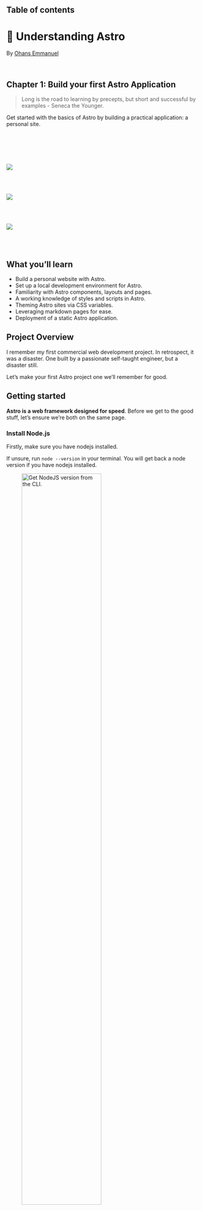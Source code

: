 ## Table of contents

# 🚀 Understanding Astro

By [Ohans Emmanuel](https://www.ohansemmanuel.com/)

<br />

## Chapter 1: Build your first Astro Application

> Long is the road to learning by precepts, but short and successful by examples - Seneca the Younger.

Get started with the basics of Astro by building a practical application: a personal site.

<br /> 
<br /> 
<br /> 
<br />

[![](images/ch1/view-project@3x.png)](https://astro-beginner-project.vercel.app/)

<br /> 
<br />

[![](images/ch1/watch-instead@3x.png)](https://ohans.me/understanding-astro-udemy)

<br /> 
<br />

[![](images/ch1/view-project.png)](https://github.com/understanding-astro/astro-beginner-project)

<br /> 
<br />

## What you’ll learn

- Build a personal website with Astro.
- Set up a local development environment for Astro.
- Familiarity with Astro components, layouts and pages.
- A working knowledge of styles and scripts in Astro.
- Theming Astro sites via CSS variables.
- Leveraging markdown pages for ease.
- Deployment of a static Astro application.

## Project Overview

I remember my first commercial web development project. In retrospect, it was a disaster. One built by a passionate self-taught engineer, but a disaster still.

Let’s make your first Astro project one we’ll remember for good.

## Getting started

**Astro is a web framework designed for speed**. Before we get to the good stuff, let’s ensure we’re both on the same page.

### Install Node.js

Firstly, make sure you have nodejs installed.

If unsure, run `node --version` in your terminal. You will get back a node version if you have nodejs installed.

<figure>
    <img src="images/ch1/CleanShot%202023-04-29%20at%2011.11.18@2x.png" width="70%" alt="Get NodeJS version from the CLI." align="center">
    <figcaption><em>Get NodeJS version from the CLI.</em></figcaption>
    <br><br><br>
</figure>

Don’t have nodejs installed? Then, visit the official [download](https://nodejs.org/en/download) page and install the necessary package for your operating system. It’s as easy as installing any other computer program. Click, click, click!

<figure>
    <img src="images/ch1/CleanShot%202023-04-28%20at%2010.44.30@2x.png" width="70%" alt="The NodeJS download page." align="center">
    <figcaption><em>The NodeJS download page.</em></figcaption>
    <br><br><br>
</figure>

### Setting up your code editor

I’ll avoid any heated debate(s) on what code editor you should be writing software with. The truth is I do not care. Quite frankly.

However, I use Visual Studio Code (VSCode).

You can develop Astro applications with any code editor, but VSCode is also the officially recommended editor for Astro.

If you’re building with VSCode[^1], install the official [Astro extension](https://marketplace.visualstudio.com/items?itemName=astro-build.astro-vscode). This helps with syntax and semantic highlighting, diagnostic messages, IntelliSense, and more.

<figure>
    <img src="images/ch1/CleanShot%202023-04-28%20at%2011.03.36@2x.png" width="70%" alt="The official Astro VSCode extension." align="center">
    <figcaption><em>The official Astro VSCode extension.</em></figcaption>
    <br><br><br>
</figure>

Let’s now get started setting up our first Astro project. To do this, we must install Astro, and the fastest way to do this is to use the Astro automatic CLI.

To start the install wizard, run the following command:

```bash
npm create astro@latest
```

If on `pnpm` or `yarn`, the command looks as follows:

```bash
# using pnpm
pnpm create astro@latest


# using yarn
yarn create astro
```

<figure>
    <img src="images/ch1/CleanShot%202023-04-28%20at%2011.15.44@2x.png" width="70%" alt="Starting a new project with the Astro CLI wizard extension." align="center">
    <figcaption><em>Starting a new project with the Astro CLI wizard extension.</em></figcaption>
    <br><br><br>
</figure>

This will start the wizard, which will guide us through helpful prompts. It’s important to mention that we can run this from anywhere on our machine and later choose where exactly we want the project created.

When asked, “Where should we create your new project?” go ahead and pass a file path. In my case, this is `documents/dev/books/understanding-astro/astro-beginner-project`.

Alternatively, we could have run the `npm create astro@latest` command in our desired directory and just entered a shorter file path, e.g., `./astro-beginner-project`.

When asked, “How would you like to start your new project?” go ahead and choose “Empty”.

<figure>
    <img src="images/ch1/CleanShot%202023-04-28%20at%2011.20.54@2x.png" width="70%" alt="Answering the template CLI prompt." align="center">
    <figcaption><em>Answering the template CLI prompt.</em></figcaption>
    <br><br><br>
</figure>

We want a fresh start to explore Astro from the ground up.

Now, we will be asked whether to install dependencies or not. Select yes and hit enter to continue the installation.

<figure>
    <img src="images/ch1/CleanShot%202023-04-28%20at%2011.22.21@2x.png" width="70%" alt="Installing dependencies in the CLI prompt." align="center">
    <figcaption><em>Installing dependencies in the CLI prompt.</em></figcaption>
    <br><br><br>
</figure>

Once the dependencies are installed, answer the “Do you plan to write TypeScript?” prompt with a yes and choose the “strictest” option.

We want strong type safety.

<figure>
    <img src="images/ch1/CleanShot%202023-04-28%20at%2011.24.22@2x.png" width="70%" alt="Choosing Typescript in the CLI prompt." align="center">
    <figcaption><em>Choosing Typescript in the CLI prompt.</em></figcaption>
    <br><br><br>
</figure>

Afterwards, answer the “Initialise a new git repository?” question with whatever works for you. I’ll go with a yes here and hit enter.

<figure>
    <img src="images/ch1/CleanShot%202023-04-28%20at%2011.25.33@2x.png" width="70%" alt="Initialising git in the CLI prompt." align="center">
    <figcaption><em>Initialising git in the CLI prompt.</em></figcaption>
    <br><br><br>
</figure>

And voila! Believe it or not, our new project is created and ready to go!

Change into the directory where you set up the project. In my case, this looks like the following:

```html
cd ./documents/dev/books/understanding-astro/astro-beginner-project
```

And then run the application via the following:

```html
npm run start
```

This will start the live application on an available local port 🚀

<figure>
    <img src="images/ch1/CleanShot%202023-04-28%20at%2011.29.57@2x.png" width="70%" alt="The basic Astro project running on localhost:3000." align="center">
    <figcaption><em>The basic Astro project running on localhost:3000.</em></figcaption>
    <br><br><br>
</figure>

## Project structure

Open the newly created project in your code editor, and you’ll notice that the `create astro` CLI wizard has included some files and folders.

Astro has an opinionated folder structure. We can see some of this in our new project. By design, every Astro project will include the following in the root directory:

| File / Directory |                                                                                                                                                        |
| ---------------- | ------------------------------------------------------------------------------------------------------------------------------------------------------ |
| astro.config.mjs | The Astro configuration file. This is where we provide configuration options for our Astro project.                                                    |
| tsconfig.json    | A Typescript configuration file. This specifies the root files and Typescript compiler options.                                                        |
| package.json     | A JSON file that holds the project metadata. This is typically found at the root of most Node.js projects.                                             |
| public/\*        | This directory holds files and assets that will be copied into the Astro build directory untouched, e.g., fonts, images and files such as `robots.txt` |
| src/\*           | The source code of our project resides here.                                                                                                           |

Let’s now look at the files in our newly generated project.

### tsconfig.json

The content of our `tsconfig.json` file is the following:

```js
{
  "extends": "astro/tsconfigs/strictest"
}
```

The `extends` property points to the base configuration file path to inherit from, i.e., inherit the typescript configuration from the file in `astro/tsconfigs/strictest`.

Using your editor, we may navigate to the referenced path, e.g., in `vscode` by clicking on the link while holding `CMD`. This will navigate us to `node_modules/astro/tsconfigs/strictest.json`, where we’ll find a well-annotated file:

```js
{
  ...
  "compilerOptions": {
    // Report errors for fallthrough cases in switch statements
    "noFallthroughCasesInSwitch": true,

    // Force functions designed to override their parent class to be specified as `override`.
    "noImplicitOverride": true,

    // Force functions to specify that they can return `undefined` if a possible code path does not return a value.
    "noImplicitReturns": true,
	 ...
  }
}
```

This is very well annotated, so we won’t spend time on this. However, the `compilerOptions` for Typescript are set in this file. The point to make here is Astro keeps a list of typescript configurations (`base`, `strict` and `strictest`) that our project leverage when we initialise via the CLI wizard.

In this example, we’ll leave the `tsconfig.json` file as is. Typescript (and consequently the `tsconfig.json` file is optional in Astro projects. However, I strongly recommend you leverage Typescript. We’ll do so all through the book.

### package.json

The `package.json` file is easy to reason about. It holds metadata about our project and includes scripts for managing our Astro project, e.g., `npm start`, `npm run build`, and `npm preview`.

### package-lock.json

The `package-lock.json` file is an autogenerated file that holds information on the dependencies/packages for our project. We won’t be touching this file manually. Instead, it is automatically generated (and updated) by npm.

> A project’s lock file may differ depending on the package manager, e.g., yarn or pnpm.

### astro.config.mjs

Most frameworks define a way for us to specify our project-specific configurations. For example, Astro achieves this via the `astro.config` file.

```js
import { defineConfig } from "astro/config";

export default defineConfig({});
```

At the moment, it defines an empty configuration. So we’ll leave it as is. However, this is the right place to specify different build and server options, for example.

### src/env.d.ts

`d.ts` files are called type declaration files[^2]. Yes, that’s for Typescript alone, and they exist for one purpose: to describe the shape of some existing module. The information in this file is used for type checking by Typescript.

```js
/// <reference types="astro/client" />
```

The content of the file points to `astro/client`. This is essentially a reference to another declaration file at `astro/client.d.ts`

### src/pages/index.astro

As mentioned earlier, the `src` folder is where the source code for our project resides. But what’s the `pages` directory, and why’s there an `index.astro` file?

First, consider the contents of the `index.astro` file:

```js
---
---

<html lang="en">
  <head>
    <meta charset="utf-8" />
    <link rel="icon" type="image/svg+xml" href="/favicon.svg" />
    <meta name="viewport" content="width=device-width" />
    <meta name="generator" content={Astro.generator} />
    <title>Astro</title>
  </head>
  <body>
    <h1>Astro</h1>
  </body>
</html>
```

You’d notice that it looks remarkably similar to standard HTML, with some exceptions.

Also, notice what’s written within the `<body>` tag. An `<h1>` element with the text `Astro`.

If we visit the running application in the browser, we have the `<h1>` rendered.

<figure>
    <img src="images/ch1/CleanShot%202023-05-11%20at%2014.18.20@2x.png" width="70%" alt="The rendered page heading." align="center">
    <figcaption><em>The rendered page heading.</em></figcaption>
    <br><br><br>
</figure>

Now change the text to read `<h1>Hello world</h1>` and notice how the page is updated in the browser!

<figure>
    <img src="images/ch1/CleanShot%202023-05-11%20at%2014.19.41@2x.png" width="70%" alt="The updated page heading." align="center">
    <figcaption><em>The updated page heading.</em></figcaption>
    <br><br><br>
</figure>

This leads us nicely to discuss pages in Astro — what I consider the entry point to our application.

## Introduction to Astro pages

Astro leverages a file-based routing system and achieves this by using the files in the `src/pages` directory.

For example, the `src/pages/index.astro` file corresponds to the `index` page served in the browser.

<figure>
    <img src="images/ch1/CleanShot%202023-04-29%20at%2009.49.26@2x.png" width="70%" alt="The project’s index page." align="center">
    <figcaption><em>The project’s index page.</em></figcaption>
    <br><br><br>
</figure>

Let’s go ahead and create an `src/pages/about.astro` page with similar content to `index.astro` as shown below:

```js
// 📂 src/pages/about.astro
---
---

<html lang="en">
  <head>
    <meta charset="utf-8" />
    <link rel="icon" type="image/svg+xml" href="/favicon.svg" />
    <meta name="viewport" content="width=device-width" />
    <meta name="generator" content={Astro.generator} />
    <title>About us</title>
  </head>
  <body>
    <h1>About us</h1>
  </body>
</html>
```

- Copy and paste the exact content of `index.astro` in `about.astro`.
- Change the `<h1>` to have the text `About us`.

Now, if we navigate to `/about` in the browser, we should have the new page rendered.

<figure>
    <img src="images/ch1/CleanShot%202023-04-29%20at%2009.50.13@2x.png" width="70%" alt="The “About us” page." align="center">
    <figcaption><em>The “About us” page.</em></figcaption>
    <br><br><br>
</figure>

### What makes a valid Astro page?

We’ve defined Astro pages as files in the `src/pages/`directory. Unfortunately, this is only partly correct.

For example, if we duplicate the `favicon.svg` file in `public/favicon.svg` into the `pages` directory, does this represent a `favicon` page?

<figure>
    <img src="images/ch1/CleanShot%202023-04-29%20at%2009.55.21.png" width="40%" alt="Duplicating the favicon in the pages directory." align="center">
    <figcaption><em>Duplicating the favicon in the pages directory.</em></figcaption>
    <br><br><br>
</figure>

Even though `index.astro` and `about.astro` correspond to our website’s index and about pages, `/favicon` will return a `404: Not found` error.

<figure>
    <img src="images/ch1/CleanShot%202023-04-29%20at%2009.56.51@2x.png" width="70%" alt="The /favicon route." align="center">
    <figcaption><em>The /favicon route.</em></figcaption>
    <br><br><br>
</figure>

This is because only specific files make a valid astro page. For example, if we consider the `index` and `about` files in the `pages` directory, you perhaps notice something: they both have the `.astro` file ending!

In layperson’s terms, these are Astro files, but a more technical terminology for these is Astro components.

So, quick quiz: what is an Astro component?

That’s easy—a file with the `.astro` ending.

10 points to you! Well done.

---

## Anatomy of an Astro component

We’ve established that `index.astro` and `about.astro` represent Astro components and are valid Astro pages.

Now, let’s dig into the content of these files.

Consider the contents of the `index.astro` page:

```js
// 📂 src/pages/index.astro
---
---

<html lang="en">
  <!-- removed for brevity -->

</html>
```

Notice the distinction between the two parts of this file’s content.

The section at the bottom contains the page’s markup:

```js
// 📂 src/pages/index.astro
// ...
<html lang="en">
  <!-- removed for brevity -->
</html>
```

This part is called the **component template** section.

While the top section contains a rather strange divider-looking syntax:

```js
---
---
```

This part is called the **component script** section, and the `---` is called fence.

Together, these make up an Astro component.

Let’s take the component script section for a spin.

The section’s name hints at what this section of the component does. Within the component script code fence, we may declare variables, import packages and fully take advantage of Javascript or Typescript.

Oh yes, Typescript!

Let’s start by creating a variable to hold our user’s profile picture, as shown below:

```js
// 📂 src/pages/index.astro
---
const profilePicture = "https://i.imgur.com/JPGFE75.jpg";
---
```

We may then take advantage of the component template section to reference this image as shown below:

```js
// 📂 src/pages/index.astro
---
const profilePicture = "https://i.imgur.com/JPGFE75.jpg";
---

<html lang="en">
  <head>
    <meta charset="utf-8" />
    <link rel="icon" type="image/svg+xml" href="/favicon.svg" />
    <meta name="viewport" content="width=device-width" />
    <meta name="generator" content={Astro.generator} />
    <title>Astro</title>
  </head>
  <body>
    <!-- 👀 Look here  -->
    <img
      src={profilePicture}
      alt="Frau Katerina's headshot."
      width="100px"
      height="100px"
    />
  </body>
</html>

```

Note that the `profilePicture` variable is referenced using curly braces `{ }`. This is how to reference variables from the component script in the component markup.

Now we should have the image rendered on the home page:

<figure>
    <img src="images/ch1/CleanShot%202023-04-29%20at%2010.30.54@2x.png" width="70%" alt="Rendering the user profile photo." align="center">
    <figcaption><em>Rendering the user profile photo.</em></figcaption>
    <br><br><br>
</figure>

It’s not much, but it’s honest work, eh?

Let’s go ahead and flesh out the page to have the user’s profile markup:

```js
// 📂 src/pages/index.astro
// ...
  <body>
    <!-- Look here 👀 -->
    <div>
      <img
        src={profilePicture}
        alt="Frau Katerina's headshot."
        width="100px"
        height="100px"
      />
      <div>
        <h1>Frau Katerina</h1>
        <h2>VP of Engineering at Goooogle</h2>
        <p>
          Helping developers be excellent and succeed at building scalable
          products
        </p>
      </div>
    </div>
  </body>
// ...
```

As you might have noticed, we’re writing `HTML` looking syntax in the component markup section!

Now we should have the user photo and their bio rendered in the browser as follows:

![The user profile photo and bio.](images/ch1/CleanShot%202023-05-10%20at%2014.07.31@2x.png)

## Component styles

Styling in Astro is relatively easy to reason about. Add a `<style>` tag to a component, and Astro will automatically handle its styling.

While it’s possible to select elements directly, let’s go ahead and add classes to the component markup for ease:

```js
// 📂 src/pages/index.astro
// ...
<div class="profile">
    <img
      src={profilePicture}
      class="profile__picture"
      {/** ... **/}
    />
    <div class="profile__details">
      <h1>Frau Katerina</h1>
      {/** ... **/}
    </div>
</div>
// ...
```

Add a `<style>` tag, and write CSS as usual!

```js
// ...
<style>
  .profile {
    display: flex;
    align-items: flex-start;
    flex-wrap: wrap;
    padding: 1rem 0 3rem 0;
  }

  .profile__details {
    flex: 1 0 300px;
  }

  .profile__details > h1 {
    margin-top: 0;
  }

  .profile__picture {
    border-radius: 50%;
    margin: 0 2rem 1rem 0;
  }
</style>

```

The user details should now be styled as expected.

<figure>
    <img src="images/ch1/CleanShot%202023-05-01%20at%2008.42.27@2x.png" width="70%" alt="Applying styles to the index.astro page component." align="center">
    <figcaption><em>Applying styles to the index.astro page component.</em></figcaption>
    <br><br><br>
</figure>

If we inspect the eventual styles applied to our UI elements via the browser developer tools, we’ll notice that the style selectors look different.

For example, to style the user name, we’ve written the following CSS:

```js
.profile__details > h1 {
  margin-top: 0;
}
```

However, what’s applied in the browser looks something like this:

```js
.profile__details:where(.astro-J7PV25F6) > h1:where(.astro-J7PV25F6) {
  margin-top: 0;
}
```

Why is this?

The actual style declarations for the `h1` element remain unchanged. The only difference here is the selector.

The `h1` element now has auto-generated class names, and the selector is now scoped via the `:where` CSS selector.

This is done internally by Astro. This makes sure the styles we write don’t leak beyond our component; for example, if we styled every `h1` in our component as follows:

```css
h1 {
  color: red;
}
```

The eventual style applied in the browser will be similar to the following:

```css
h1:where(.astro-some-unique-id) {
  color: red;
}
```

This will ensure all other `h1` in our project remains the same, and this style only applies to our specific component `h1`.

## Page layouts

Please look at the pages of our completed application, and realise how they all have identical forms.

<figure>
    <img src="images/ch1/CleanShot%202023-05-01%20at%2009.10.55.png" width="70%" alt="A breakdown of the application page structure." align="center">
    <figcaption><em>A breakdown of the application page structure.</em></figcaption>
    <br><br><br>
</figure>

There’s a navigation bar, a footer, and some container that holds the page’s main content.

Should we repeat these similar UI structures across all pages?

Most people will answer “No”. So, is there a way to share reusable UI structures across pages?

Yes, yes, yes! This is where layouts come in.

Layouts are Astro components with a twist. They are used to provide reusable UI structures across pages, e.g., navigation bars and footers.

Conventionally, layouts are placed in the `src/layouts` directory. This is not compulsory but a widespread pattern.

Let’s go ahead and create our first layout in `src/layouts/Main`. We’ll do this by moving away all the reusable UI structures currently in `index.astro` as follows:

```js
// 📂 src/layouts/Main.astro
---
---

<html lang="en">
  <head>
    <meta charset="utf-8" />
    <link rel="icon" type="image/svg+xml" href="/favicon.svg" />
    <meta name="viewport" content="width=device-width" />
    <meta name="generator" content={Astro.generator} />
    {/* Add a new meta description tag */}
    <meta name="description" content="Frau Katarina's website" />
    {/* Title is hardcoded as Astro, for now. */}
    <title>Astro</title>
  </head>
  <body>
    <main>
      {/* We want the content of each page to go here */}
    </main>
  </body>
</html>
```

- We’ve moved the `<html>`, `<head>` and `<body>` elements to the `Main.astro` layout.
- We’ve also introduced a new `<meta name=description />` tag for SEO.
- We’ve equally introduced a `<main>` element where we want the rest of our page to go in.
- Note that the file name of the layout is capitalised, i.e., `Main.astro`, not `main.astro`.

On the one hand, layouts are unique because they mostly do one thing - provide reusable structures. But, on the other hand, they aren’t unique. They are like other Astro components and can do everything a component can!

## Rendering components and slots

Rendering an Astro component is similar to how you’d attempt to render an HTML element, e.g., we’d render a div by writing the following:

```js
<div>render something within the div</div>
```

The same goes for Astro components.

To render the `Main.astro` component, we’d do similar:

```js
<Main>render something within the Main component</Main>
```

Let’s put this into practice. We may now use the `Main` layout in the `index.astro` page. To do this, we will do the following:

- Import the `Main` layout from `"../layouts/Main.astro"`
- Substitute the `<html>`, `<head>` and `<body>` elements for the `<Main>` layout in `index.astro`.

```js
---
import Main from "../layouts/Main.astro";

const profilePicture = "https://i.imgur.com/JPGFE75.jpg";
---

<Main>
  <div class="profile">
    <img
      src={profilePicture}
      class="profile__picture"
      alt="Frau Katerina's headshot."
      width="100px"
      height="100px"
    />
    <div class="profile__details">
      <h1>Frau Katerina</h1>
      <h2>VP of Engineering at Goooogle</h2>
      <p>
        Helping developers be excellent and succeed at building scalable
        products
      </p>
    </div>
  </div>
</Main>
```

If we checked our app, we’d have a blank `index` page.

<figure>
    <img src="images/ch1/CleanShot%202023-05-10%20at%2017.18.07.png" width="70%" alt="Blank application page." align="center">
    <figcaption><em>Blank application page.</em></figcaption>
    <br><br><br>
</figure>

Why’s that?

Unlike HTML elements, the child elements in the `<Main>` tag aren’t automatically rendered.

```js
{/** Child div will not be automatically rendered */}
<Main>
  <div>Hello from child</div>
<Main>
```

The `<Main>` layout component is rendered, and nothing else. The child components aren’t. Hence, the empty page.

To render the child elements of an Astro component, we must specify where to render these using a `<slot />` element.

<figure>
    <img src="images/ch1/a.png" width="70%" alt="Injecting child elements into a slot." align="center">
    <figcaption><em>Injecting child elements into a slot.</em></figcaption>
    <br><br><br>
</figure>

Let’s add a `<slot>` within `Main.astro` :

```js
//...
<body>
  <main>
    {/* We want the content of each page to go here */}
    <slot />
  </main>
</body>
```

<figure>
    <img src="images/ch1/CleanShot%202023-05-10%20at%2017.19.59.png" width="70%" alt="Page refactored to use a reusable layout component." align="center">
    <figcaption><em>Page refactored to use a reusable layout component.</em></figcaption>
    <br><br><br>
</figure>

We should now have our page rendered with the reusable layout in place.

## Capitalising component names

We’ve capitalised the file name of the `Main.astro` layout component but is this important?

Theoretically, the answer to that is no.

We could create a file with a lower cased name, e.g., `mainLayout.astro` and import the component as follows:

```js
import Main from "../layouts/mainLayout.astro";
```

This is perfectly correct.

However, where we encounter issues is if we name the imported component with a lowercase:

```js
// main NOT Main
import main from "../layouts/mainLayout.astro";
```

In this case, we’ll encounter issues when we attempt to render the component as the name collides with the standard HTML `main` element.

For this reason, it’s common practice to capitalise both component file names and the imported variable name.

## The global style directive

The `Main` layout is in place but doesn’t add much to our page. Let’s start by adding some styles for the headers and also centre the page’s content:

```html
<!-- 📂 src/layouts/Main.astro -->
<style>
  h1 {
    font-size: 3rem;
    line-height: 1;
  }

  h1 + h2 {
    font-size: 1.1rem;
    margin-top: -1.4rem;
    opacity: 0.9;
    font-weight: 400;
  }

  main {
    max-width: 40rem;
    margin: auto;
  }
</style>
```

With this, we’ll have the `main` element centred, but the headers, `h1` and `h2` remain unstyled.

<figure>
    <img src="images/ch1/CleanShot%202023-05-10%20at%2017.21.33.png" width="70%" alt="A comparison of the changes before and after the layout component style." align="center">
    <figcaption><em>A comparison of the changes before and after the layout component style.</em></figcaption>
    <br><br><br>
</figure>

This is because styles applied via the `<style>` tag are locally scoped by default.

Can you tell me why?

The `main` element resides in the `Main` layout. However, the header `h1` and `h2` exist in a different `index.astro` component!

For our use case, we need global styles.

We need to break out of the default locally scoped styles the Astro component provides, but how do we do this?

Global styles can be a nightmare — except when truly needed. For such cases, Astro provides several solutions. The first is using what’s known as a global style template directive.

I know that sounds like a mouthful! However, in simple terms, template directives in Astro are different kinds of HTML attributes that can be used in Astro component templates[^3].

For example, to break out of the default locally scoped `<style>` behaviour, we can add a `is:global` attribute as shown below:

```html
<style is:global>
  ...;
</style>
```

This will remove the local CSS scoping and make the styles available globally.

<figure>
    <img src="images/ch1/CleanShot%202023-05-01%20at%2011.06.50.png" width="70%" alt="The page with global fonts and styles." align="center">
    <figcaption><em>The page with global fonts and styles.</em></figcaption>
    <br><br><br>
</figure>

## Custom fonts and global CSS

Base layout components like `Main.astro` are a great place to have global properties such as global styles and custom fonts.

We’ve added global styles via the `is:global` template directive, but alternatively, we could have all global styles imported into `Main.astro` from a `global.css` file.

In cases where a project requires importing some existing global css file, this is the more straightforward approach.

For example, let’s refactor our project to use `global.css`. To do so, move the entire CSS content within the `<style is:global>` element into `src/styles/global.css`. Then import the styles in the `Main.astro` component frontmatter:

```js
// 📂 src/layouts/Main.astro
---
import "../styles/global.css";
---
```

This will load and inject style onto the page.

Now, let’s turn our attention to global fonts.

We will use the Google [Inter](https://fonts.google.com/specimen/Inter) font for the project, but how do we do this?

Technically speaking, to add Inter to our project, we must add the `<link>`s to Inter on every page required.

However, instead of repeating ourselves on every page, we can leverage the shared `Main.astro` layout component.

Go ahead and add the `<link>`s to the Inter font as shown below:

```js
// 📂 src/layouts/Main.astro
<html lang="en">
  <head>
    {/** 👀 Look here ... */}
    <link rel="preconnect" href="https://fonts.googleapis.com" />
    <link rel="preconnect" href="https://fonts.gstatic.com" crossorigin />
    <link
      href="https://fonts.googleapis.com/css2?family=Inter:wght@400;500;700&display=swap"
      rel="stylesheet"
    />
  </head>
  {/** ... */}
</html>
```

We may now update the `global.css` file to use the new font family:

```css
body {
  font-family: "Inter", sans-serif;
  padding: 0 0.5rem; /* Additional body style */
}
```

And boom! We have sorted global fonts.

<figure>
    <img src="images/ch1/CleanShot%202023-05-10%20at%2017.41.13.png" width="70%" alt="The page with global fonts and styles." align="center">
    <figcaption><em>The page with global fonts and styles.</em></figcaption>
    <br><br><br>
</figure>

## Independent Astro components

We’ve discussed two special types of Astro components: layouts and pages.

However, a working site is made up of more than just layouts and pages. For example, different blocks of user interfaces are typically embedded within a page. These independent and reusable blocks of user interfaces can also be represented using Astro components.

Let’s put this to practice by creating `NavigationBar` and `Footer` components to be used in the `Main.astro` layout.

When creating components, a standard convention is to have them in the `src/components` directory. Let’s go ahead and create one.

```js
// 📂 src/components/Footer.astro
<footer>&copy; Frau Katerina</footer>

<style>
  footer {
    /* Applies top and bottom paddings */
    padding: 3rem 0;
    /* Centers the text content */
    text-align: center;
    /* Makes the font smaller */
    font-size: 0.9rem;
  }
</style>
```

Let’s also create a `NavigationBar` component:

```js
// 📂 src/components/NavigationBar.astro
---
---

<nav>
  <ul>
    <li>
      <a href="/">Home</a>
    </li>

    <li>
      {/** Link points nowhere for now*/}
      <a href="#">Philosophies</a>
    </li>

    <li>
      {/** Link points nowhere for now*/}
      <a href="#">Beyond technology</a>
    </li>
  </ul>
</nav>

<style>
  nav {
    display: flex;
    align-items: flex-start;
    padding: 2rem 0;
  }

  ul {
    display: flex;
    flex-wrap: wrap;
    padding: 0;
    margin: 0 auto 0 0;
  }

  nav li {
    opacity: 0.8;
    list-style: none;
    font-size: 0.95rem;
  }

  a {
    padding: 0.5rem 1rem;
    border-radius: 10px;
    text-decoration: none;
  }
</style>
```

Now render the `NavigationBar` and `Footer` as shown below:

```js
// 📂 src/layouts/Main.astro
---
//...
import Footer from "../components/Footer.astro";
import NavigationBar from "../components/NavigationBar.astro";
---

{/** ... **/}
<main>
  <NavigationBar />

  <slot />

  <Footer />
</main>
```

<figure>
    <img src="images/ch1/CleanShot%202023-05-01%20at%2015.17.48@2x.png" width="70%" alt="Navigation bar and footer rendered." align="center">
    <figcaption><em>Navigation bar and footer rendered.</em></figcaption>
    <br><br><br>
</figure>

## Adding interactive scripts

An integral part of Astro’s philosophy is shipping zero Javascript by default to the browser.

This means our pages get compiled into `HTML` pages with all Javascript stripped away by default.

You might ask, what about all the Javascript written in the component script section of an Astro component?

The component script and markup will be used to generate the eventual `HTML` page(s) sent to the browser.

For example, go ahead and add a simple `console.log` to the frontmatter of the `index.astro` page:

```js
// 📂 src/pages/index.astro
---
console.log("Hello world!");
---
```

Inspect the browser console and notice how the log never makes it to the browser!

So, where’s the log?

Astro runs on the server. In our case, this represents our local development server. So, the `console.log` will appear in the terminal where Astro serves our local application.

<figure>
    <img src="images/ch1/CleanShot%202023-05-01%20at%2017.55.33.png" width="70%" alt="Astro server logs." align="center">
    <figcaption><em>Astro server logs.</em></figcaption>
    <br><br><br>
</figure>

When we eventually build our application for production with `npm run build`, Astro will output `HTML` files corresponding to our pages in `src/pages`.

In this example, the `Hello world!` message will be logged but not get into the compiled `HTML` pages.

<figure>
    <img src="images/ch1/CleanShot%202023-05-01%20at%2018.02.53.png" width="70%" alt="Logs during building the production application." align="center">
    <figcaption><em>Logs during building the production application.</em></figcaption>
    <br><br><br>
</figure>

To add interactive scripts, i.e., scripts that make it into the final `HTML` page build output, add a `<script>` element in the component markup section.

For example, let’s move the `console.log` from the frontmatter to the markup via a `<script>` element:

```js
// 📂 src/pages/index.astro
---
---
// ...

<script>
  console.log("Hello world!");
</script>
```

We should have `Hello world!` logged in the browser console!

<figure>
    <img src="images/ch1/CleanShot%202023-05-01%20at%2018.07.13@2x.png" width="70%" alt="The browser “Hello world” log." align="center">
    <figcaption><em>The browser “Hello world” log.</em></figcaption>
    <br><br><br>
</figure>

## Interactive theme toggle

Let’s put our newly found knowledge of client-side scripts to good use.

Create a new `ThemeToggler.astro` component in the `src/components` directory.

Add the following markup:

```js
// 📂 src/components/ThemeToggler.astro
<button aria-label="Theme toggler">
  <svg width="25px" xmlns="http://www.w3.org/2000/svg" viewBox="0 0 24 24">
    <path
      class="sun"
      fill-rule="evenodd"
      d="M12 17.5a5.5 5.5 0 1 0 0-11 5.5 5.5 0 0 0 0 11zm0 1.5a7 7 0 1 0 0-14 7 7 0 0 0 0 14zm12-7a.8.8 0 0 1-.8.8h-2.4a.8.8 0 0 1 0-1.6h2.4a.8.8 0 0 1 .8.8zM4 12a.8.8 0 0 1-.8.8H.8a.8.8 0 0 1 0-1.6h2.5a.8.8 0 0 1 .8.8zm16.5-8.5a.8.8 0 0 1 0 1l-1.8 1.8a.8.8 0 0 1-1-1l1.7-1.8a.8.8 0 0 1 1 0zM6.3 17.7a.8.8 0 0 1 0 1l-1.7 1.8a.8.8 0 1 1-1-1l1.7-1.8a.8.8 0 0 1 1 0zM12 0a.8.8 0 0 1 .8.8v2.5a.8.8 0 0 1-1.6 0V.8A.8.8 0 0 1 12 0zm0 20a.8.8 0 0 1 .8.8v2.4a.8.8 0 0 1-1.6 0v-2.4a.8.8 0 0 1 .8-.8zM3.5 3.5a.8.8 0 0 1 1 0l1.8 1.8a.8.8 0 1 1-1 1L3.5 4.6a.8.8 0 0 1 0-1zm14.2 14.2a.8.8 0 0 1 1 0l1.8 1.7a.8.8 0 0 1-1 1l-1.8-1.7a.8.8 0 0 1 0-1z"
    ></path>
    <path
      class="moon"
      fill-rule="evenodd"
      d="M16.5 6A10.5 10.5 0 0 1 4.7 16.4 8.5 8.5 0 1 0 16.4 4.7l.1 1.3zm-1.7-2a9 9 0 0 1 .2 2 9 9 0 0 1-11 8.8 9.4 9.4 0 0 1-.8-.3c-.4 0-.8.3-.7.7a10 10 0 0 0 .3.8 10 10 0 0 0 9.2 6 10 10 0 0 0 4-19.2 9.7 9.7 0 0 0-.9-.3c-.3-.1-.7.3-.6.7a9 9 0 0 1 .3.8z"
    ></path>
  </svg>
</button>
```

- For accessibility, the button has an `aria-label` of `Theme toggler`].
- The `SVG` has a fixed width of `25px`, rendering two `<path>` elements.
- The first `<path>` visually represents a sun icon. The second is a moon icon.
- By default, both icons (sun and moon) are rendered. Our goal is to toggle the displayed icon based on the active theme.

Then import the component and render it in the `NavigationBar`:

```js
// 📂 src/components/NavigationBar
---
import ThemeToggler from "./ThemeToggler.astro";
---

<nav>
  <ul>
    {/** ... **/}
  </ul>
  {/** 👀 Look here **/}
  <ThemeToggler />
</nav>
```

<figure>
    <img src="images/ch1/CleanShot%202023-05-02%20at%2006.43.28.png" width="70%" alt="The sun and moon icons rendered in the toggle button." align="center">
    <figcaption><em>The sun and moon icons rendered in the toggle button.</em></figcaption>
    <br><br><br>
</figure>

Let’s add some `<style>` to `ThemeToggler`:

```js
// 📂 src/components/ThemeToggler.astro
// ...
<style>
  button {
    cursor: pointer;
    border-radius: 10px;
    border: 0;
    padding: 5px 10px;
    transition: all 0.2s ease-in-out;
  }

  button:hover {
    /* Make the button smaller (scale down) when hovered */
    transform: scale(0.9);
  }

  button:active {
    /** Return the button to its standard size when active */
    transform: scale(1);
  }

  .sun {
    /* Hide the sun icon by default. This assumes a light theme by default */
    fill: transparent;
  }
</style>
```

Now, we should have a decent-looking theme toggler.

<figure>
    <img src="images/ch1/CleanShot%202023-05-02%20at%2006.50.49.png" width="70%" alt="A styled theme toggle button" align="center">
    <figcaption><em>A styled theme toggle button</em></figcaption>
    <br><br><br>
</figure>

## The :global() selector

Let’s take a moment to consider the strategy we’ll use for toggling the theme.

We’ll toggle a CSS class on the root element whenever a user clicks the toggle.

<figure>
    <img src="images/ch1/embed.png" width="70%" alt="Adding a new “dark” class on toggle" align="center">
    <figcaption><em>Adding a new “dark” class on toggle</em></figcaption>
    <br><br><br>
</figure>

For example, if the user was viewing the site in light mode and clicked to toggle, we’ll add a `.dark` class to the root element and, based on that, apply dark-themed styles.

If the user is in dark mode, clicking the toggle will remove the `.dark` class. We’ll refer to this as a class strategy for toggling dark mode.

Based on this strategy, we must update our local `ThemeToggler` style to display the relevant icon depending on the global `.dark` class.

To do this, we will leverage the `:global` selector.

Here’s how we’d achieve this:

```html
<!-- 📂 src/components/ThemeToggler.astro -->
<style>
  /**...**/

  /** If a parent element has a .dark class, target the .sun icon and make the path black (shows the icon) */
  :global(.dark) .sun {
    fill: black;
  }

  /** If a parent element has a .dark class, target the .moon icon and make the path transparent (hides the icon) */
  :global(.dark) .moon {
    fill: transparent;
  }
</style>
```

To see this at work, inspect the page via the developer tools, and add a `dark` class to the root element. The toggle icon will be appropriately changed.

<figure>
    <img src="images/ch1/CleanShot%202023-05-02%20at%2007.03.08.png" width="70%" alt="Inspecting icon change with a root dark class" align="center">
    <figcaption><em>Inspecting icon change with a root dark class</em></figcaption>
    <br><br><br>
</figure>

In practice, limit `:global` only to appropriate use cases because mixing global and locally scoped component styles will become challenging to debug. However, this is permissible, given our use case.

## Event Handling

We’ve handled the styles for our toggle, assuming a `.dark` root class. Now, Let’s go ahead and handle the toggle click event with a `<script>` element.

```html
<!-- 📂 src/components/ThemeToggler.astro -->
<script>
  /** Represent the toggle theme class with a variable */
  const DARK_THEME_CLASS = "dark";

  /** Grab the toggle */
  const toggle = document.querySelector("button");
  /** Grab the document root element. In this case <html>  */
  const rootEl = document.documentElement;

  if (toggle) {
    toggle.addEventListener("click", () => {
      /** toggle the "dark" class on the root element */
      rootEl.classList.toggle(DARK_THEME_CLASS);
    });
  }
</script>
```

Notice that this is standard Javascript. Nothing fancy going on here.

- The toggle is selected via `document.querySelector("button")`.
- To set up an event listener, we use the `.addEventListener` method on the button.
- On clicking the button, we toggle the class list on the root element: adding or removing the “dark” class.

With this in place, the toggle icon changes when clicked to either that of the sun or moon.

Excellent!

## Theming via CSS variables

CSS variables[^4] are outstanding, and we’ll leverage them for theming our application.

Firstly, let’s go ahead and define the colour variables we’ll use in the project.

```js
// 📂 styles/global.css
html {
  --background: white;
  --grey-200: #222222;
  --grey-400: #444444;
  --grey-600: #333333;
  --grey-900: #111111;
}

html.dark {
  --background: black;
  --grey-200: #eaeaea;
  --grey-400: #acacac;
  --grey-600: #ffffff;
  --grey-900: #fafafa;
}
```

- Set the variables on the root `HTML` element to be globally scoped.
- A CSS variable is a property that begins with two dashes, `--` e.g., `--background`.
- For simplicity, we’ll stick to the minimal grey palette above.

The first visual change we’ll make is to add the following `color` and `background` style declarations to the `body` element:

```js
// 📂 styles/global.css
body {
  color: var(--grey-600);
  background: var(--background);
}
```

With this seemingly simple change, we should now have the text and background colour of the `body` react to clicking the toggle.

<figure>
    <img src="images/ch1/CleanShot%202023-05-02%20at%2007.51.51.png" width="70%" alt="Dark mode activated" align="center">
    <figcaption><em>Dark mode activated</em></figcaption>
    <br><br><br>
</figure>

Finally, update the navigation links in `NavigationBar` to reflect theme preferences:

```css
/* 📂 src/components/NavigationBar.astro */
<style>
  /* ... */
  a {
    color: var(--grey-400);
    padding: 0.5rem 1rem;
    border-radius: 10px;
    text-decoration: none;
  }

  a:hover {
    color: var(--grey-900);
  }
</style>
```

<figure>
    <img src="images/ch1/CleanShot%202023-05-02%20at%2007.55.56.png" width="70%" alt="Navigation links styled for dark mode" align="center">
    <figcaption><em>Navigation links styled for dark mode</em></figcaption>
    <br><br><br>
</figure>

## Accessing global client objects

Question! 🙋🏼

Where should we access global objects such as `window.localStorage`? Within an Astro component frontmatter or an interactive `<script>`?

At this point, I hope the answer to the question is clear from previous examples.

Since Astro runs on the server, attempting to access a `window` property within the frontmatter of a component will result in an error.

```css
---
{/** ❌ this will fail with the error: window is undefined **/}
 const value = window.localStorage.getItem("value")
---
```

To access `window` properties, we need the script to run on the client, I.e., in the browser. So, we must leverage one or more client-side scripts.

A good use case for this is remembering the user’s theme choice.

If users toggle their theme from light to dark and refresh the browser, they lose the selected theme state.

How about we save this state to the browser’s local storage and restore the selected theme upon refresh?

Well, let’s do that!

Here are the first steps we’ll take:

- Grab the current state of the theme, i.e., dark or light, when the theme toggle is clicked.
- Save the theme value to the browser’s local storage in the form:
  ```ts
  {
    COLOUR_MODE: "LIGHT" | "DARK";
  }
  ```

Here’s that translated in code:

```html
<!-- 📂 src/components/ThemeToggler.astro -->
<script>
  const DARK_THEME_CLASS = "dark";
  /** Represent the local storage key by a variable */
  const COLOUR_MODE = "COLOUR_MODE";
  /** Represent the local storage values by variables */
  const LIGHT_THEME = "LIGHT";
  const DARK_THEME = "DARK";
  /** ... **/
  toggle.addEventListener("click", () => {
    /** ... */
    /**Get the current theme mode, i.e., light or dark */
    const colourMode = rootEl.classList.contains(DARK_THEME_CLASS)
      ? DARK_THEME
      : LIGHT_THEME;

    /** Save the current theme to local storage   */
    window.localStorage.setItem(COLOUR_MODE, colourMode);
  });
</script>
```

We have saved the theme to local storage but must now set the active theme as soon as the page is loaded and the `script` is executed.

Here’s the annotated code required to achieve this:

```html
<!-- 📂 src/components/ThemeToggler.astro -->
<script>
  {
    /**... **/
  }
  const getInitialColourMode = () => {
    /** Get colour mode from local storage **/
    const previouslySavedColourMode = window.localStorage.getItem(COLOUR_MODE);
    if (previouslySavedColourMode) {
      return previouslySavedColourMode;
    }
    /** Does the user prefer dark mode, e.g., through an operating system or user agent setting? */
    if (window.matchMedia("(prefers-color-scheme: dark)").matches) {
      return DARK_THEME;
    }
    /** Default to the light theme */
    return LIGHT_THEME;
  };
  /**Get initial colour mode */
  const initialColourMode = getInitialColourMode();
  const setInitialColourMode = (mode: string) => {
    if (mode === LIGHT_THEME) {
      rootEl.classList.remove(DARK_THEME_CLASS);
    } else {
      rootEl.classList.add(DARK_THEME_CLASS);
    }
  };
  /** Set the initial colour mode as soon as the script is executed */
  setInitialColourMode(initialColourMode);
  {
    /**... **/
  }
</script>
```

Now, give this a try. First, toggle the theme and refresh to see the theme choice preserved!

## The magic of scripts

Client-side scripts added via a `<script>` may seem like your typical Javascript vanilla JS, but they’re more capable in specific ways.

The most crucial point is that Astro processes these. This means within a `<script>`, we can import other scripts or import npm packages, and Astro will resolve and package the script for use in the browser.

```html
<script>
  /** ✅ valid package import **/
  import { titleCase } from "title-case";

  const title = titleCase("string");

  alert(title);
</script>
```

```html
/** ✅ valid script reference **/
<script src="path-to-script.js" />
```

Another critical point is the `<script>` fully supports Typescript. For example, in our solution, we typed the parameter for the `setInitialColourMode` function:

```ts
// mode is of type string
const setInitialColourMode = (mode: string) => {
  ...
};
```

We don’t have to sacrifice type safety within the client `<script>` elements and can go on to write standard Typescript code. Astro will strip out the types at build time and only serve the processed Javascript to the browser.

Here’s a summary of what Astro does:

- `NPM` packages and local files can be imported and will be bundled.
- Typescript is fully supported within the `<script>`.
- If a single `Astro` component with a `<script>` is used multiple times on a page, the `<script>` is processed and only included once.
- Astro will process and insert the script in the `<head>` of the page with a `type=module` attribute.
- ❗️The implication of `type=module` is that the browser will defer the script, i.e., load in parallel and **execute it only after** the page’s parsed.

## Leveraging inline scripts

By default, Astro processes `<script>`s. However, to opt out of Astro’s default script processing, we may pass a `is:inline` directive as shown below:

```ts
<script is:inline>
  // Imports will not be processed // Typescript not supported by default //
  Script will be added as is, e.g., multiple times if the component is used more
  than once on a page.
</script>
```

In the real world, we quickly realise that the defaults don’t always satisfy every project requirement.

For example, consider the unstyled flash of content when we refresh our home page. For a user who chose the dark theme previously, refreshing the page shows light-themed rendered content before changing to dark after the script is parsed.

<figure>
    <img src="images/ch1/CleanShot%202023-05-03%20at%2003.24.42.png" width="70%" alt="Transitioning light themed content viewed on Regular 3G throttling." align="center">
    <figcaption><em>Transitioning light themed content viewed on Regular 3G throttling.</em></figcaption>
    <br><br><br>
</figure>

This occurs because we restore the user-chosen theme only after the page’s HTML has been parsed, i.e, the default behaviour of processed Astro scripts.

To prevent this, we will use the `is:inline` directive, which will make the script blocking, i.e., executed immediately and stops parsing until completed.

Since scripts with the `is:inline` attribute aren’t processed, they’ll be added multiple times if used in reusable components that appear more than once on the page.

So, let’s go ahead and move the theme restoration code bit into `Main.astro` — because the `Main` layout is only included once per page.

We’ll also make sure to add this within the `<head>` of the layout, as shown below:

```html
<!-- 📂 src/layouts/Main.astro -->
<head>
  <!-- ... -->
  <!-- 👀 add is:inline -->
  <script is:inline>
    const DARK_THEME_CLASS = "dark";
    const COLOUR_MODE = "COLOUR_MODE";
    const LIGHT_THEME = "LIGHT";
    const DARK_THEME = "DARK";
    const rootEl = document.documentElement;
    const getInitialColourMode = () => {
      /** ... */
    };
    const initialColourMode = getInitialColourMode();
    // 👀 remove string type on mode
    const setInitialColourMode = (mode) => {
      /** ... */
    };
    /** Set the initial colour mode as soon as the script is executed */
    setInitialColourMode(initialColourMode);
  </script>
</head>
```

We’re explicitly adding this to the `<head>` because Astro will not process the `is:inline` script. As such, it won’t be moved to the `head` by Astro.

Be careful with `is:inline` as it removes the default non-blocking nature of scripts. But it’s ideal for this use case.

Open your developer tools and throttle the network. Then go ahead and refresh after toggling dark mode. We should have eradicated the flash of unstyled content!

<figure>
    <img src="images/ch1/CleanShot%202023-05-11%20at%2007.30.21@2x.png" width="70%" alt="Throttling the network via the chrome developer tools." align="center">
    <figcaption><em>Throttling the network via the chrome developer tools.</em></figcaption>
    <br><br><br>
</figure>

## Global selectors in scripts

Understanding how Astro processes the `<script>` in our components helps us make informed decisions.

We know the `<script>` will eventually be bundled and injected into our page’s `<head>`.

However, consider our selector for registering the theme toggle clicks:

```ts
// 📂 src/components/ThemeToggler.astro
const toggle = document.querySelector("button");
```

The problem with this seemingly harmless code is that `document.querySelector` will return the first element that matches the selector — a button element.

This will be selected if we add a random button somewhere on the page before our theme toggle button.

```js
// 📂 src/layouts/Main.astro
<button> Donate to charity </button>
<Nav />

//...
```

<figure>
    <img src="images/ch1/CleanShot%202023-05-03%20at%2003.38.21.png" width="70%" alt="The donate to charity button." align="center">
    <figcaption><em>The donate to charity button.</em></figcaption>
    <br><br><br>
</figure>

This button, which has nothing to do with theme toggling, will now be responsible for toggling the user’s theme.

Clicking “donate to charity” now toggles the theme. This is unacceptable.

The lesson here is to be mindful of your DOM selectors and be specific where possible, e.g., via ids or classes:

```js
document.querySelector("#some-unique-id");
```

Let’s refactor our solution to use a data attribute.

```html
<!-- 📂 src/components/ThemeToggler.astro -->
<button aria-label="Theme toggler" data-theme-toggle>
  <!-- ... -->
</button>

<script>
  /** 👀 Look here */
  const toggle = document.querySelector("[data-theme-toggle]");
  // ...
</script>
```

With the more specific selector, only an element with the data attribute `theme-toggle` will be selected, leaving `<button> Donate to charity </button>` out of our theme toggle business.

## Markdown pages

We’ve established that not all file types are valid pages in Astro. We’ve seen Astro components as pages, but allow me to introduce markdown pages!

Markdown[^5] is a popular, easy-to-use markup language for creating formatted text. I’m sure my nan does not know markdown, so it’s safer to say it’s a famous text format among developers.

It’s no surprise Astro supports creating pages via markdown. So, let’s put this to the test.

We’ll create two new pages to replace our dead `Philosophies` and `Beyond technology` navigation links.

<figure>
    <img src="images/ch1/CleanShot%202023-05-02%20at%2010.50.19@2x.png" width="70%" alt="The dead navigation links." align="center">
    <figcaption><em>The dead navigation links.</em></figcaption>
    <br><br><br>
</figure>

Create the first page in `src/pages/philosophies.md` with the following content:

```md
- 5X **Marathoner**
- Olympic gold medalist
- Fashion _model_
- Michelin-star restaurant owner
- Adviser to the vice president
```

Create the second page in `src/pages/beyond-tech.md` with the following content:

```md
- Be present and **enjoy the now**
- Be driven by values
- Health is _wealth_
- Be deliberate
- Laugh out loud
```

These files are written in markdown syntax[^6].

As with Astro component pages, markdown pages eventually get compiled to standard `HTML` pages rendered in the browser. The same file-based routing is also used. For example, to access the `philosophies` and `beyond-tech` pages, visit the `/philosophies` and `/beyond-tech ` routes, respectively.

<figure>
    <img src="images/ch1/CleanShot%202023-05-03%20at%2002.42.23.png" width="70%" alt="The philosophies page." align="center">
    <figcaption><em>The philosophies page.</em></figcaption>
    <br><br><br>
</figure>

## Navigating between pages

Navigating between pages in Astro requires no magic wand. Surprise!

Astro uses the standard `<a>` element to navigate between pages. This makes sense as each page is a separate `HTML` page.

Let’s update the navigation links to point to the new markdown pages as shown below:

```html
<!-- 📂 NavigationBar.astro -->

<li>
  <a href="/">Home</a>
</li>

<li>
  <a href="/philosophies">Philosophies</a>
</li>

<li>
  <a href="/beyond-tech">Beyond technology</a>
</li>
```

Clicking any of these links should now lead us to their appropriate pages.

## Markdown layouts

Let’s face it; we won’t be winning any design awards for our current markdown pages. This is because they seem off and don’t share the same layout as our existing page. Can we fix this?

You’ve probably realised I ask questions and then provide answers. All right, you’ve got me. So that’s my trick to make you think about a problem — hoverer brief — before explaining the solution.

Believe it or not, Astro component frontmatter was inspired by markdown! The original markdown syntax supports frontmatter for providing metadata about the document. For example, we could add a `title` metadata as shown below:

```ts
---
title: Understanding Astro
---
```

This is excellent news because Astro leverages this to provide layouts for markdown pages!

Instead of the _so dull I can’t take it_ page, we can utilise a layout to bring some reusable structure to all our markdown pages.

Let’s get started.

With Astro markdown pages, we can provide layouts for a markdown page by providing a layout frontmatter metadata as shown below:

```ts
---
layout: path-to-layout
---
```

First, let’s reuse the same `Main` layout by adding the following to both markdown pages:

```ts
// add at the top of the Markdown pages.
---
layout: ../layouts/Main.astro
---
```

The markdown pages should now reuse our existing layout with the theming, navigation and footer all set in place!

<figure>
    <img src="images/ch1/CleanShot%202023-05-03%20at%2004.40.15.png" width="70%" alt="Using the Main layout in the markdown pages." align="center">
    <figcaption><em>Using the Main layout in the markdown pages.</em></figcaption>
    <br><br><br>
</figure>

Since `Main.astro` includes our `global.css` files, let’s go ahead and provide some default global styles for paragraphs and lists:

```css
 {
  /** 📂 src/styles/global.css **/
}
p,
li {
  font-size: 1rem;
  color: var(--gray-400);
  opacity: 0.8;
}

li {
  margin: 1rem 0;
}
```

<figure>
    <img src="images/ch1/CleanShot%202023-05-11%20at%2007.51.10@2x.png" width="70%" alt="Global list styles are now applied to the Markdown pages." align="center">
    <figcaption><em>Global list styles are now applied to the Markdown pages.</em></figcaption>
    <br><br><br>
</figure>

We should now have these styles take effect on our markdown pages! Isn’t life better with shared layout components? 😉

## Composing layouts

Layouts are Astro components, meaning we can compose them, i.e., render a layout in another.

For example, let’s create a separate `Blog.astro` layout that composes our base `Main.astro` layout.

```js
// 📂 src/layouts/Blog.astro
---
import Main from "./Main.astro";
---

<Main>
  <slot />
</Main>
```

Composing the layouts in this way means we can reuse all the good stuff in `Main.astro` while extending `Blog.astro` to include only blog-specific elements.

The separation of concern significantly improves legibility and forces each layout to have a single responsibility.

Now, at this point, the markdown pages have the same layout markup and styles from `Main.astro`. We’ve made no customisations.

## Component props

As we build reusable components, we often find situations where we must customise certain values within a component. For example, consider the `<title>` in our `Main.astro` layout component:

```js
// 📂 src/layouts/Main.astro
<title>Astro</title>
```

A hardcoded `title` on every page where the `Main` layout is used is ridiculous.

To foster reusability, components can accept properties. These are commonly known as **props**.

Props are passed to components as attributes.

```js
<Main title="Some title" />
```

The prop values are then accessed via `Astro.props`. This is better explained with an example.

Go ahead and update `Main` to accept a `title` prop as shown below:

```js
// 📂 src/layouts/Main.astro
---
// ...
const { title } = Astro.props;
---

<html lang="en">
  <head>
    {/** ... **/}
    {/** 👀 look here **/}
    <title>{title}</title>
  </head>
     {/** ... **/}
</html>
```

To enforce Typescript checks, define the `Props` type alias or interface.

```js
// Either of these is valid
type Props = {
  title: string,
};

interface Props {
  title: string;
}
```

For simplicity, I’ll stick to a type alias for the `Main` layout:

```js
// 📂 src/layouts/Main.astro
---
type Props = {
  title: string
}

const { title } = Astro.props;
---
// ...
```

With the type declared, we’ll have Typescript error(s) in files where we’ve used `<Main>` without the required `title` prop.

<figure>
    <img src="images/ch1/CleanShot%202023-05-03%20at%2006.01.52.png" width="70%" alt="Invalid title props error." align="center">
    <figcaption><em>Invalid title props error.</em></figcaption>
    <br><br><br>
</figure>

Update the `index.astro` and `Blog.astro` pages to pass a `title` prop to `Main`:

```js
// 📂 src/layouts/index.astro
<Main title="Frau Katarina">
{/* ... */}
```

```js
// 📂 src/layouts/Blog.astro
<Main title="Frau Katarina | Blog">
{/* ... */}
```

## Leveraging markdown frontmatter properties

All markdown pages in our application will have a title, subtitle and poster. Luckily, a great way to represent these is via frontmatter properties.

Update the markdown pages to now include these properties, as shown below.

`📂 src/pages/beyond-tech.md`:

```md
---
layout: ../layouts/Blog.astro
poster: "/images/road-trip.jpg"
title: "Beyond Technology"
subtitle: "Humans are multi-faceted. Beyond tech, I indulge in the following:"
---

...
```

`📂 src/pages/philosophies.md`:

```md
---
layout: ../layouts/Blog.astro
poster: "/images/philosophies.jpg"
title: "My Guiding Philosophies"
subtitle: "These are the philosophies that guide every decision and action I make."
---

...
```

Note that `poster` points to image paths. These paths reference the `public` directory. So `/images/philosophies.jpg` points to an image in `public/images/philosophies.jpg`.

If you’re coding along, feel free to download any image from Unsplash and move them to the `public` directory.

Adding metadata to our markdown pages doesn’t do us any good if we can use them.

Luckily, markdown layouts have a unique superpower — they can access markdown frontmatter via `Astro.props.frontmatter`.

Let’s go ahead and globally handle this in our `Blog.astro` layout component. Below’s the component script section:

```ts
// 📂 src/layouts/Blog.astro
---
// import the type utility for the markdown layout props
import type { MarkdownLayoutProps } from "astro";
// import the base layout: Main.astro
import Main from "./Main.astro";

// defined the Props type
type Props = MarkdownLayoutProps<{
  // Define the expected frontmatter props here
  title: string;
  poster: string;
  subtitle: string;
}>;

// get properties from the markdown frontmatter
const { poster, title, subtitle } = Astro.props.frontmatter;
---
```

- The `MarkdownLayoutProps` utility type accepts a generic and returns the type for all the properties available to a markdown layout. So feel free to inspect the entire shape[^7].
- `MarkdownLayoutProps` accepts our frontmatter property type definition as a generic, i.e., `title`, `poster` and `subtitle`. These are properties we’ve added in the frontmatter of our Markdown pages.
- `type Props = ...` or `interface Props {}` is how we provide types for an Astro component.
- The final line deconstructs the properties from `Astro.props.frontmatter` with full Typescript support.

<figure>
    <img src="images/ch1/CleanShot%202023-05-03%20at%2005.16.20.png" width="70%" alt="Typescript support in the Markdown layout." align="center">
    <figcaption><em>Typescript support in the Markdown layout.</em></figcaption>
    <br><br><br>
</figure>

Equally update the layout markup to render the image, title and subtitle:

```html
<!-- 📂 src/layouts/Blog.astro -->
<main>
  <figure class="figure">
    <img
      src="{poster}"
      alt=""
      width="100%"
      height="480px"
      class="figure__image"
    />
    <figcaption class="figure__caption">
      Poster image for {title.toLowerCase()}
    </figcaption>
  </figure>

  <h1>{title}</h1>
  <h2>{subtitle}</h2>

  <slot />
</main>

<style>
  h1 + h2 {
    margin-bottom: 3rem;
  }

  .figure {
    margin: 0;
  }

  .figure__image {
    max-width: 100%;
    border-radius: 10px;
  }

  .figure__caption {
    font-size: 0.9rem;
  }
</style>
```

Most of the markup is arguably standard. However, note the `title.toLowerCase()` call for the poster image caption. This is possible because any valid JavaScript expression can be evaluated within curly braces `{ }` in the component markup.

Our markdown pages will now have styled titles, subtitles and poster images! With all this handled in one place — the markdown layout.

<figure>
    <img src="images/ch1/CleanShot%202023-05-03%20at%2005.19.26.png" width="70%" alt="The fully formed Markdown page." align="center">
    <figcaption><em>The fully formed Markdown page.</em></figcaption>
    <br><br><br>
</figure>

## Interactive navigation state

Now that we’re pros at handling interactive scripts in Astro let’s go ahead and make sure that we style our active navigation links differently.

As with all things programming, there are different ways to achieve this, but we will go ahead and script this.

```html
<!-- 📂 src/components/NavigationBar.astro -->
<script>
  const { pathname } = window.location;
  const activeNavigationElement = document.querySelector(
    `nav a[href="${pathname}"]`
  );

  if (activeNavigationElement) {
    activeNavigationElement.classList.add("active");
  }
</script>
```

- Get the `pathname` from the `location` object. This will be in the form `"/beyond-tech"`, `"/philosophies` or `"/"`.
- Since the `pathname` corresponds to the `href` on the anchor tag element, we may select the active anchor tag via: `` document.querySelector(`nav a[href="${pathname}"]`). ``
- Finally, we add the `active` class to the active anchor tag.

Finally, add the relevant style for the active tag:

```css
/* 📂 src/components/NavigationBar.astro */
<style>
  /* ... */
 a.active {
  background: var(--grey-900);
  color: var(--background);
 }
</style>
```

Viola! We should now have the active anchor tag styled differently.

<figure>
    <img src="images/ch1/CleanShot%202023-05-03%20at%2009.44.02.png" width="70%" alt="Active anchor tag styles." align="center">
    <figcaption><em>Active anchor tag styles.</em></figcaption>
    <br><br><br>
</figure>

## Component composition

Our first look at component composition was with the `Main` and `Blog` layouts. Let’s take this further.

Our goal is to create a set of different yet identical cards. Each card acts as a link to a blog and will have a title and some background gradient.

<figure>
    <img src="images/ch1/CleanShot%202023-05-04%20at%2009.44.58.png" width="70%" alt="The eventual card layout we will build." align="center">
    <figcaption><em>The eventual card layout we will build.</em></figcaption>
    <br><br><br>
</figure>

To achieve this, we’ll have a `Cards.astro` component that renders multiple `Card.astro` components.

<figure>
    <img src="images/ch1/b.png" width="70%" alt="The card composition visualised." align="center">
    <figcaption><em>The card composition visualised.</em></figcaption>
    <br><br><br>
</figure>

Let’s start by creating `Card.astro`.

Define the relevant component props and relevant markup as shown below:

```js
// 📂 src/components/Card.astro
---
{/** Export the Props type alias **/}
export type Props = {
  to: string;
  title: string;
  gradientFrom: string;
  gradientTo: string;
};

// Get component props from Astro.props
const { title, to } = Astro.props;
---
```

```html
<a href="{to}" class="card">
  <div class="card__inner">
    <div class="card__title">{title}</div>
    <!-- Render the arrow via HTML entity name: → = &rarr;-->
    <div class="card__footer">&rarr;</div>
  </div>
</a>

<style>
  .card {
    /** local CSS variable reused below */
    --radius: 10px;

    padding: 4px;
    border-radius: var(--radius);
    text-decoration: none;
    transition: all 0.2s ease-in-out;
  }

  .card:hover {
    transform: scale(0.95);
  }

  .card__inner {
    background: var(--background);
    padding: 1.5rem;
    border-radius: var(--radius);
    display: flex;
    flex-direction: column;
  }

  .card__title {
    font-size: 1.2rem;
    color: var(--grey-900);
    font-weight: 500;
    line-height: 1.75rem;
  }

  .card__footer {
    padding-top: 2rem;
    font-size: 1.2rem;
    color: var(--grey-900);
    margin: auto 0 0 auto;
  }
</style>
```

Now, go ahead and create the `Cards.astro` component as follows:

```js
// 📂 src/components/Cards.astro
---
// Import the Card component
import Card from "./Card.astro";
// Import the Card Props type
import type { Props as CardProp } from "./Card.astro";

// Define the Props for this component
type Props = {
  cards: CardProp[]; // accepts an array of CardProps
};

// Retrieve the cards prop
const { cards } = Astro.props;
---
```

```html
<div class="cards">
  <!-- Dynamically render multiple Card components and spread the required card props -->
  {cards.map((card) => <Card {...card} />)}
</div>

<style>
  .cards {
    display: flex;
    flex-direction: column;
    gap: 1rem;
  }

  /* Since this is standard CSS, we can have media queries here */
  @media screen and (min-width: 768px) {
    .cards {
      flex-direction: row;
    }
  }
</style>
```

To see the fruits of our labour, we must now import and render `Cards` in the `index.astro` page component.

```js
// 📂 src/pages/index.astro
---
// ...
import Cards from "../components/Cards.astro";
---
<Main>
  <div class="profile">
   {/** ... **/}
  </div>
  {/** 👀 look here **/}
  <Cards
    cards={[
      {
        title: "Here are my guiding philosophies for life",
        gradientFrom: "#818cf8",
        gradientTo: "#d8b4fe",
        to: "/philosophies",
      },
      {
        title: "A summary of my work history",
        gradientFrom: "#fde68a",
        gradientTo: "#fca5a5",
        to: "/work-summary",
      },
      {
        title: "What I do beyond technology",
        gradientFrom: "#6ee7b7",
        gradientTo: "#9333ea",
        to: "/beyond-tech",
      },
    ]}
  />
</Main>
```

<figure>
    <img src="images/ch1/CleanShot%202023-05-04%20at%2010.18.23.png" width="70%" alt="The rendered cards." align="center">
    <figcaption><em>The rendered cards.</em></figcaption>
    <br><br><br>
</figure>

Clicking any of the links will point to the respective blog page.

Let’s not forget to add the new `work-summary.md` page:

```js
// 📂 src/pages/work-summary.md
---
layout: ../layouts/Blog.astro
poster: "/images/work-summary.jpg"
title: "Work summary"
subtitle: "A summary of my work:"
---

- VP Engineering at Google
- VP Engineering at Facebook
- VP Engineering at Tesla
- VP Engineering at Amazon
- VP Engineering at Netflix
```

There we go!

## The template flow of data

As we’ve discussed, the data in the frontmatter runs on the server and is not available in the browser.

As we’ve built our application, we’ve frequently leveraged data in the frontmatter in the template section, as shown below:

```js
---
 const data = "Understanding Astro"
---

//Use data in the template
<h1>{data}</h1>
```

This is easy to reason about for our static website. We know this will eventually be compiled into HTML.

However, consider a more robust markup that includes `<style>` and `<script>` elements. How do we reference data from the frontmatter in these markup sections?

```js
---
 const data = "Understanding Astro"
---

// ✅ Use data in the template
<h1>{data}</h1>

// styles
<style>
 {/** ❌referencing data here will fail */}
</style>

// scripts
<script>
{/** ❌referencing data here will fail */}
 console.log(data)
</script>
```

One answer is via the `define:vars` template directive.

`define:vars` will pass our variables from the frontmatter into the client `<script>` or `<style>`. It’s important to note that only JSON serialisable values work here.

Let’s give this a shot.

We must reference the `gradientFrom` and `gradientTo` variables passed as props in our `<style>`.

First, to make the variables available within `<style>`, we’ll go ahead and use `define:vars` as follows:

```js
// 📂 src/components/Card.astro
---
const { title, to, gradientFrom, gradientTo } = Astro.props;
// ...
---

<style define:vars={{gradientFrom, gradientTo }}>
  {/** ... **/}
</style>
```

`define:vars` accepts an object of variables we want available within `<style>`.

The variables are defined but not used yet!

Now, we can reference the variables via custom properties (aka css variables) as shown below:

```css
/** 📂 src/components/Card.astro **/
<style define:vars={{gradientFrom, gradientTo }}>
  /** 👀 look here **/
  .card {
    background-image: linear-gradient(
      to right,
      var(--gradientFrom),
      var(--gradientTo)
    );
  }
 /** ... **/
</style>
```

And voila!

Our cards are now more beautiful than ever.

<figure>
    <img src="images/ch1/CleanShot%202023-05-04%20at%2010.45.36.png" width="70%" alt="Applying dynamic gradients to the cards." align="center">
    <figcaption><em>Applying dynamic gradients to the cards.</em></figcaption>
    <br><br><br>
</figure>

## The dark side of define:vars

We’ve seen `define:vars` come in handy for using variables from the frontmatter of an Astro component. However, be careful when using `define:vars` with scripts.

Using `define:vars` with a `<script>` is similar to using the `is:inline` directive.

Astro will not bundle the script and will be added multiple times if the same component is rendered more than once on a page.

Here’s an example to make this clear.

In `Card.astro` go ahead and add a `<script>` with the `define:vars` directive as follows:

```js
/** 📂 src/components/Card.astro **/
<script define:vars={{ gradientFrom }}>console.log(gradientFrom);</script>
```

Inspect the elements via the developer tools. You’ll notice that the `<script>` is inlined and unprocessed, i.e., just as we’ve written it, apart from being wrapped in an immediately invoked function execution (IIFE).

<figure>
    <img src="images/ch1/CleanShot%202023-05-04%20at%2012.07.32.png" width="70%" alt="The inlined scripts." align="center">
    <figcaption><em>The inlined scripts.</em></figcaption>
    <br><br><br>
</figure>

The script is also added three times — with a different value of `gradientFrom` for each rendered card.

With scripts, a better solution (except the inline behaviour is ideal for your use case) is to pass the data from the component frontmatter to the rendered element via `data-` attributes and then access these via Javascript.

For example, we may rewrite the previous solution as shown below:

```html
---
---

<a href="{to}" class="card" data-gradientfrom="{gradientFrom}"> ... </a>
...
<script>
  const card = document.querySelector(".card");

  // narrow the type of card to HTMLElement to access ".dataset"
  if (card instanceof HTMLElement) {
    // access data in dataset.gradientfrom
    console.log(card.dataset.gradientfrom);
  }
</script>
```

Note that this is a contrived example and only retrieves the first card element with its associated `gradientfrom` data. Still, this demonstrates how to prevent unwanted behaviours with `define:vars` in `<script>`s.

## Loading multiple local files

Let’s go ahead and create a new `blog` directory to hold some more markdown pages. The pages and their content are shown below:

`📂 pages/blogs/rust-javascript-tooling.md` :

```md
---
layout: "../../layouts/Blog.astro"
poster: "/images/adventure.jpg"
title: "Why Rust is the Future of Javascript Tooling"
subtitle: "How to create fast, speedy developer experiences."
---

- Rust is fast
- Yes, it is fast
- Touted as the new C++
- Did I mention it's pretty fast?
```

`📂 pages/blogs/sleep-more.md` :

```md
---
layout: "../../layouts/Blog.astro"
poster: "/images/sleeping-cat.jpg"
title: "Why you should sleep more"
subtitle: "Sleep is great for you. Here's why:"
---

- Sleep
- Sleep more
- Sleep a little more
```

`📂 pages/blogs/typescript-new-javascript.md ` :

```md
---
layout: "../../layouts/Blog.astro"
poster: "/images/coding.jpg"
title: "Typescript is the new Javascript"
subtitle: "Typescript is becoming a standard for web development these days:"
---

- Type safety
- Type safety!
- Even more type safety!
```

We aim to list these blog titles on our home page. One way to do this would be to render all link elements in `index.astro` manually:

```html
<!-- 📂 src/pages/index.astro -->
...
<main>
  ...
  <div class="featured-blogs">
    <h3 class="featured-blogs__title">Featured Blogs</h3>
    <p class="featured-blogs__description">
      Opinion pieces that will change everything you know about web development.
    </p>
  </div>

  <ol class="blogs">
    <li class="blogs__list">
      <a href="blogs/typescript-new-javascript" class="blog__link"
        >Typescript is the new Javascript</a
      >
    </li>

    <li class="blogs__list">
      <a href="/blogs/rust-javascript-tooling" class="blog__link"
        >Why Rust is the future of Javascript tooling</a
      >
    </li>

    <li class="blogs__list">
      <a href="/blogs/sleep-more" class="blog__link"
        >Why you should sleep more</a
      >
    </li>
  </ol>
</main>
```

Then update our component styles:

```html
<!-- 📂 src/pages/index.astro -->
...
<style>
  ... .featured-blogs {
    margin: 0;
    padding: 3rem 0 0 0;
  }
  .featured-blogs__title {
    font-size: 2rem;
    color: var(--gray-900);
  }

  .featured-blogs__description {
    margin-top: -1.2rem;
  }

  .blogs {
    font-size: 1rem;
    font-weight: 500;
  }

  .blogs__list {
    border-bottom: 1px solid;
    border-color: var(--gray-200);
  }

  .blog__link {
    opacity: 1;
    height: 100%;
    display: block;
    padding: 1rem 0;
    color: var(--gray-200);
    text-decoration: none;
    transition: opacity 0.2s ease-in-out;
  }

  .blog__link:hover {
    opacity: 0.7;
  }
</style>
```

This isn’t necessarily a wrong approach to getting this done. We will now have a list of the blogs, as expected.

<figure>
    <img src="images/ch1/CleanShot%202023-05-11%20at%2012.52.18@2x.png" width="70%" alt="The rendered blog list." align="center">
    <figcaption><em>The rendered blog list.</em></figcaption>
    <br><br><br>
</figure>

A better solution is to use `Astro.glob()` to load multiple files.

`Astro.glob()` accepts a single `URL` glob parameter of the files we’d like to import. `glob()` will then return an array of the exports from the matching file.

Talk is cheap, so let’s put this into action.

Instead of manually writing out the list of blog articles, we will use `Astro.glob()` to fetch all the blog posts:

```js
// 📂 src/pages/index.astro
---
const blogs = await Astro.glob<{
  poster: string;
  title: string;
  subtitle: string;
}>("../pages/blogs/*.md");
...
---
...
```

- Note the argument passed to `.glob`, i.e., `../pages/blogs/*.md`. This relative glob path represents all markdown files in the `/blogs` directory.
- Also note the typing provided. `.glob` implements a generic, which, in this case, represents the markdown frontmatter object type.
  ```js
  {
    poster: string;
    title: string;
    subtitle: string;
  }
  ```

Now, we may replace the manual list with a dynamically rendered list, as shown below:

```js
// 📂 src/pages/index.astro
...
  <ol>
    {
      blogs.map((blog) => (
        <li class="blogs__list">
          <a href={blog.url} class="blog__link">
            {blog.frontmatter.title}
          </a>
        </li>
      ))
    }
  </ol>
```

- Dynamically render the blog list using the `.map` array function.
- `Astro.glob()` returns markdown properties including frontmatter and `url` where `blog.url` refers to the browser url path for the markdown file.

And voila! Same result with a much neater implementation.

---

## Deploying a static Astro site

We’ve come a long way! Now, let’s deploy this baby to the wild.

Deploying a static website is relatively the same regardless of the technology used to create the site.

At the end of your deployment build, we’ll have static assets to deploy to any service we choose.

<figure>
    <img src="images/ch1/generate-prod-build.png" width="70%" alt="Generating production builds." align="center">
    <figcaption><em>Generating production builds.</em></figcaption>
    <br><br><br>
</figure>

Once this is done, we must wire up a static web server to serve this content when your users visit the deployed site.

NB: a static web server is a web server that serves static content. It essentially serves any files (e.g., HTML, CSS, JS) the client requests.

This breaks down the process of deploying a static website into two:

(1) Create the static production assets
(2) Serve the static assets via a static web server

Let’s do these.

### 1. Create static production assets

To build our application for production, run the command:

```bash
npm run build
```

This will internally run the `astro build` command and build our application production static assets.

By default, these assets will exist in the `dist` folder.

### 2. Serve the static assets via a static web server

Choosing a web server will come down to your choice. I’ll go ahead and explain how to use Netlify. However, the steps you must take with your web server provider will look similar.

Go over to Netlify and create an account.

<figure>
    <img src="images/ch1/CleanShot%202023-01-25%20at%2004.51.46@2x.png" width="70%" alt="The Netlify homepage." align="center">
    <figcaption><em>The Netlify homepage.</em></figcaption>
    <br><br><br>
</figure>

Once you create an account and sign in, you’ll find a manual section to deploy a site.

<figure>
    <img src="images/ch1/CleanShot%202023-01-25%20at%2004.56.37@2x.png" width="70%" alt="The Netlify dashboard." align="center">
    <figcaption><em>The Netlify dashboard.</em></figcaption>
    <br><br><br>
</figure>

Now, click `browse to upload` and upload the `dist` folder containing our static production assets.

Once the upload is completed, you’ll have your site deployed with a random public URL, as shown below:

<figure>
    <img src="images/ch1/CleanShot%202023-01-25%20at%2004.57.57@2x.png" width="70%" alt="Deployed Netlify site URL." align="center">
    <figcaption><em>Deployed Netlify site URL.</em></figcaption>
    <br><br><br>
</figure>

Visit the URL to view your newly deployed website!

## The problem with manual deployments

Manual deployments are great for conceptually breaking down the process of deploying a static website.

However, in the real world, you may find this less optimal.

The main challenge here is that every change made to your website requires you to build the application and re-upload it to your server manually.

<figure>
    <img src="images/ch1/manual-redeployment.png" width="70%" alt="Manually redeploying after new changes." align="center">
    <figcaption><em>Manually redeploying after new changes.</em></figcaption>
    <br><br><br>
</figure>

This is a well-known problem with a standardised solution. The solution
involves automating the entire process of deploying static websites by connecting your website to a git provider.

## Automating the deployment of a static website

Automating the deployment of a static website looks something like this:

**Step 1**: Write and push your code to a Git provider like GitHub.
**Step 2**: Connect the GitHub project to your static web server provider, e.g., Netlify.
**Step 3**: You provide your website’s `build` command and the location of the built assets to your web server provider, e.g., Netlify.
**Step 4**: Your web server provider automatically runs the build command and serves your static assets.
**Step 5**: Anytime you make changes to the GitHub project, your web server provider picks up the changes and reruns step 4, i.e., automatically deploying your website changes.

To see this process in practice with Netlify, go over [to your dashboard](https://app.netlify.com/start) and connect a Git provider (step 1).

<figure>
    <img src="images/ch1/CleanShot%202023-01-25%20at%2005.46.08@2x.png" width="70%" alt="Netlify: connecting a Git provider." align="center">
    <figcaption><em>Netlify: connecting a Git provider.</em></figcaption>
    <br><br><br>
</figure>

I’ll go ahead to select Github, authorise Netlify and select the GitHub project (step 2).

<figure>
    <img src="images/ch1/CleanShot%202023-01-25%20at%2005.47.23@2x.png" width="70%" alt="Netlify: selecting the Github project." align="center">
    <figcaption><em>Netlify: selecting the Github project.</em></figcaption>
    <br><br><br>
</figure>

Once that’s selected, provide the settings for your application deployment (Step 3). By default, Netlify will suggest the `build` and `publish directory`. Check these to make sure there are no errors.

<figure>
    <img src="images/ch1/CleanShot%202023-01-25%20at%2005.49.46@2x.png" width="70%" alt="Netlify: suggested build command and publish directory." align="center">
    <figcaption><em>Netlify: suggested build command and publish directory.</em></figcaption>
    <br><br><br>
</figure>

Hit deploy, and your site will be live in seconds (step 4).

To see the redeployment after a new change, push a new change to the connected git repository.

## How fast is our Astro website?

Astro boasts of insanely fast websites compared to frameworks like React or Vue.

Let’s put this to the test by following the steps below:

- Visit the newly deployed website on Chrome.
- Open the Chrome developer tools.
- Go to the Lighthouse tab.
- Analyse the page load.

<figure>
    <img src="images/ch1/CleanShot%202023-05-11%20at%2013.42.45@2x.png" width="70%" alt="Analysing page load via lighthouse." align="center">
    <figcaption><em>Analysing page load via lighthouse.</em></figcaption>
    <br><br><br>
</figure>

Here’s my result running the test:

<figure>
    <img src="images/ch1/CleanShot%202023-05-11%20at%2013.44.24@2x.png" width="70%" alt="Lighthouse 100% scores." align="center">
    <figcaption><em>Lighthouse 100% scores.</em></figcaption>
    <br><br><br>
</figure>

If this were a school examination, we would have just scored A+ on performance without trying!

This is a fast website!

Feel free to run the test on other pages!

## Conclusion

This has been a lengthy discourse on Astro! We’ve delved into building a project and learned a handful of Astro’s capabilities, from installation to project structure to the nuances of inline scripts and, eventually, project deployment.

Why stop here? We’ve only just scratched the surface.

[^1]: For other editors, please see the official Astro site [https://docs.astro.build/en/editor-setup/](https://docs.astro.build/en/editor-setup/)
[^2]: What is a “.d.ts” file in Typescript? [https://medium.com/@ohansemmanuel/what-is-a-d-ts-file-in-typescript-2e2d90d58eca](https://medium.com/@ohansemmanuel/what-is-a-d-ts-file-in-typescript-2e2d90d58eca)
[^3]: As we’ll see later, they can also be used in .mdx files.
[^4]: Don’t know CSS variables? Read my guide [https://medium.com/free-code-camp/everything-you-need-to-know-about-css-variables-c74d922ea855](https://medium.com/free-code-camp/everything-you-need-to-know-about-css-variables-c74d922ea855)
[^5]: What is Markdown? [https://en.wikipedia.org/wiki/Markdown](https://en.wikipedia.org/wiki/Markdown)
[^6]: The markdown syntax cheatsheet [https://www.markdownguide.org/cheat-sheet/](https://www.markdownguide.org/cheat-sheet/)
[^7]: Markdown layout properties: [https://docs.astro.build/en/core-concepts/layouts/#markdown-layout-props](https://docs.astro.build/en/core-concepts/layouts/#markdown-layout-props)
